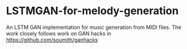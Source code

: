 # LSTMGAN-for-melody-generation
An LSTM GAN implementation for music generation from MIDI files. The work closely follows work on GAN hacks in https://github.com/soumith/ganhacks 
